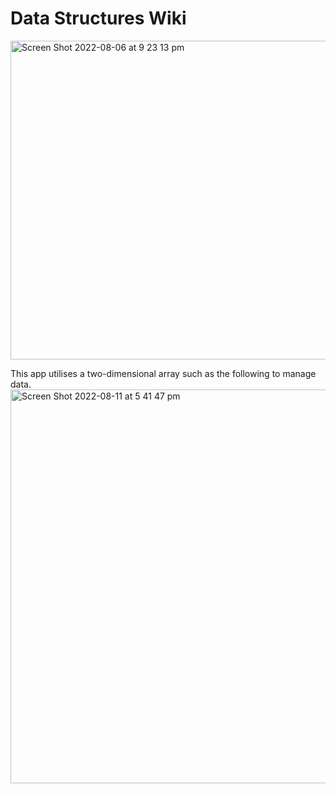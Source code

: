 # Data Structures Wiki
<img width="510" alt="Screen Shot 2022-08-06 at 9 23 13 pm" src="https://user-images.githubusercontent.com/99381522/183250887-e4d26899-f688-4bb1-b9bb-b5668bf1982b.png">

This app utilises a two-dimensional array such as the following to manage data.
<img width="630" alt="Screen Shot 2022-08-11 at 5 41 47 pm" src="https://user-images.githubusercontent.com/99381522/184106558-68e67661-b410-48f9-98ea-648a843025b2.png">
